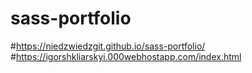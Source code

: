 # sass-portfolio
#https://niedzwiedzgit.github.io/sass-portfolio/
#https://igorshkliarskyi.000webhostapp.com/index.html
